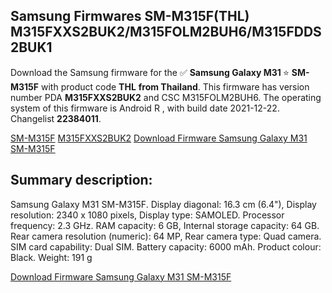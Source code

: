 <h2>Samsung Firmwares SM-M315F(THL) M315FXXS2BUK2/M315FOLM2BUH6/M315FDDS2BUK1</h2>
Download the Samsung firmware for the ✅ <strong>Samsung Galaxy M31 </strong> ⭐ <strong>SM-M315F</strong> with product code <strong>THL</strong> <strong> from Thailand</strong>. This firmware has version number PDA <strong>M315FXXS2BUK2</strong> and CSC M315FOLM2BUH6. The operating system of this firmware is Android R , with build date 2021-12-22. Changelist <strong>22384011</strong>.

[SM-M315F](https://samfirm.shop/samsung/model/SM-M315F)
[M315FXXS2BUK2](https://samfirm.shop/samsung/pda/M315FXXS2BUK2)
[Download Firmware Samsung Galaxy M31 SM-M315F](https://samfirm.shop/samsung/firmware/484808)
<h2>Summary description:</h2>
<p>Samsung Galaxy M31 SM-M315F. Display diagonal: 16.3 cm (6.4"), Display resolution: 2340 x 1080 pixels, Display type: SAMOLED. Processor frequency: 2.3 GHz. RAM capacity: 6 GB, Internal storage capacity: 64 GB. Rear camera resolution (numeric): 64 MP, Rear camera type: Quad camera. SIM card capability: Dual SIM. Battery capacity: 6000 mAh. Product colour: Black. Weight: 191 g</p>


[Download Firmware Samsung Galaxy M31 SM-M315F](https://samfirm.shop/samsung/firmware/484808)
